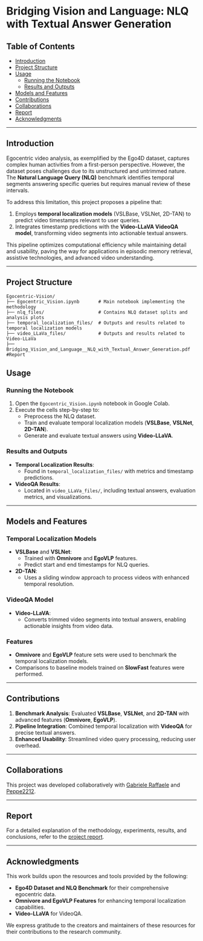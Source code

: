 # Bridging Vision and Language: NLQ with Textual Answer Generation

## Table of Contents

- [Introduction](#introduction)
- [Project Structure](#project-structure)
- [Usage](#usage)
  - [Running the Notebook](#running-the-notebook)
  - [Results and Outputs](#results-and-outputs)
- [Models and Features](#models-and-features)
- [Contributions](#contributions)
- [Collaborations](#collaborations)
- [Report](#report)
- [Acknowledgments](#acknowledgments)

---

## Introduction

Egocentric video analysis, as exemplified by the Ego4D dataset, captures complex human activities from a first-person perspective. However, the dataset poses challenges due to its unstructured and untrimmed nature. The **Natural Language Query (NLQ)** benchmark identifies temporal segments answering specific queries but requires manual review of these intervals.

To address this limitation, this project proposes a pipeline that:
1. Employs **temporal localization models** (VSLBase, VSLNet, 2D-TAN) to predict video timestamps relevant to user queries.
2. Integrates timestamp predictions with the **Video-LLaVA VideoQA model**, transforming video segments into actionable textual answers.

This pipeline optimizes computational efficiency while maintaining detail and usability, paving the way for applications in episodic memory retrieval, assistive technologies, and advanced video understanding.

---

## Project Structure

```
Egocentric-Vision/
├── Egocentric_Vision.ipynb       # Main notebook implementing the methodology
├── nlq_files/                    # Contains NLQ dataset splits and analysis plots
├── temporal_localization_files/  # Outputs and results related to temporal localization models
├── video_LLaVa_files/            # Outputs and results related to Video-LLaVa
├── Bridging_Vision_and_Language__NLQ_with_Textual_Answer_Generation.pdf #Report
```

## Usage

### Running the Notebook

1. Open the `Egocentric_Vision.ipynb` notebook in Google Colab.
2. Execute the cells step-by-step to:
   - Preprocess the NLQ dataset.
   - Train and evaluate temporal localization models (**VSLBase**, **VSLNet**, **2D-TAN**).
   - Generate and evaluate textual answers using **Video-LLaVA**.

### Results and Outputs

- **Temporal Localization Results**:
  - Found in `temporal_localization_files/` with metrics and timestamp predictions.
- **VideoQA Results**:
  - Located in `video_LLaVa_files/`, including textual answers, evaluation metrics, and visualizations.

---

## Models and Features

### Temporal Localization Models

- **VSLBase** and **VSLNet**:
  - Trained with **Omnivore** and **EgoVLP** features.
  - Predict start and end timestamps for NLQ queries.
- **2D-TAN**:
  - Uses a sliding window approach to process videos with enhanced temporal resolution.

### VideoQA Model

- **Video-LLaVA**:
  - Converts trimmed video segments into textual answers, enabling actionable insights from video data.

### Features

- **Omnivore** and **EgoVLP** feature sets were used to benchmark the temporal localization models.
- Comparisons to baseline models trained on **SlowFast** features were performed.

---

## Contributions

1. **Benchmark Analysis**: Evaluated **VSLBase**, **VSLNet**, and **2D-TAN** with advanced features (**Omnivore**, **EgoVLP**).
2. **Pipeline Integration**: Combined temporal localization with **VideoQA** for precise textual answers.
3. **Enhanced Usability**: Streamlined video query processing, reducing user overhead.

---

## Collaborations

This project was developed collaboratively with [Gabriele Raffaele](https://github.com/Gabriele-Raffaele) and [Peppe2212](https://github.com/Peppe2212).

---

## Report

For a detailed explanation of the methodology, experiments, results, and conclusions, refer to the [project report](./Bridging_Vision_and_Language__NLQ_with_Textual_Answer_Generation.pdf).

---

## Acknowledgments

This work builds upon the resources and tools provided by the following:

- **Ego4D Dataset and NLQ Benchmark** for their comprehensive egocentric data.
- **Omnivore and EgoVLP Features** for enhancing temporal localization capabilities.
- **Video-LLaVA** for  VideoQA.

We express gratitude to the creators and maintainers of these resources for their contributions to the research community.




